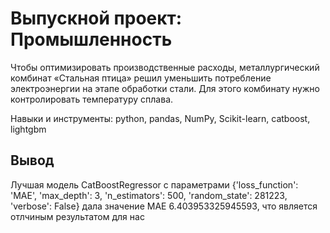 # Выпускной проект: Промышленность

Чтобы оптимизировать производственные расходы, металлургический комбинат «Стальная птица» решил уменьшить потребление электроэнергии на этапе обработки стали. Для этого комбинату нужно контролировать температуру сплава.

Навыки и инструменты: python, pandas, NumPy, Scikit-learn, catboost, lightgbm

## Вывод

Лучшая модель CatBoostRegressor c параметрами
{'loss_function': 'MAE', 'max_depth': 3, 'n_estimators': 500, 'random_state': 281223, 'verbose': False} дала значение MAE 6.403953325945593, что является отлчиным результатом для нас
